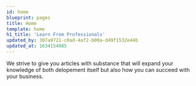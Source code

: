 ```yaml
---
id: home
blueprint: pages
title: Home
template: home
h1_title: 'Learn From Professionals'
updated_by: 307a9721-c0ad-4af2-b00a-d49f1532e44b
updated_at: 1634154985
---
```

We strive to give you articles with substance that will expand your knowledge of both delopement itself but also how you can succeed with your business.
